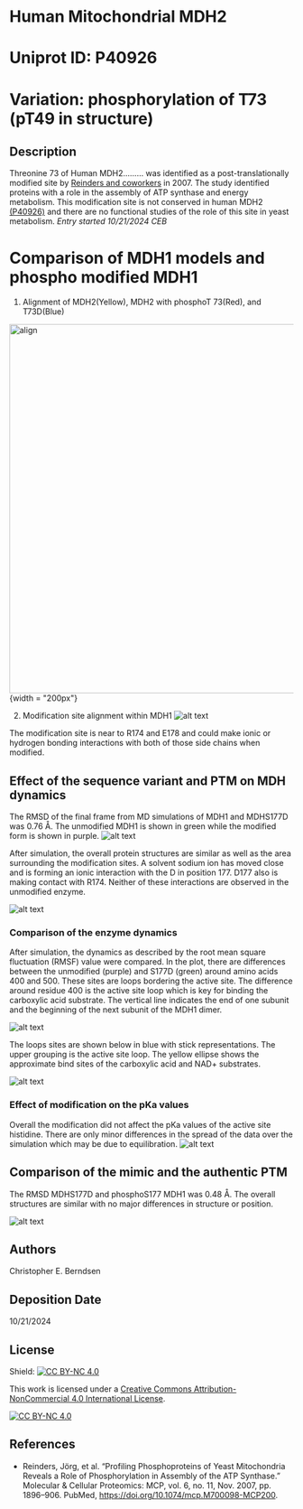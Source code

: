 # Human Mitochondrial MDH2

# Uniprot ID: P40926
# Variation: phosphorylation of T73 (pT49 in structure)



## Description

Threonine 73 of Human MDH2......... was identified as a post-translationally modified site by [Reinders and coworkers](https://pubmed.ncbi.nlm.nih.gov/17761666/) in 2007. The study identified proteins with a role in the assembly of ATP synthase and energy metabolism.  This modification site is not conserved in human MDH2 [(P40926)](https://www.uniprot.org/uniprotkb/P40926/entry) 
and there are no functional studies of the role of this site in yeast metabolism. 
*Entry started 10/21/2024 CEB*

# Comparison of MDH1 models and phospho modified MDH1

1. Alignment of MDH2(Yellow), MDH2 with phosphoT 73(Red), and T73D(Blue)
<img width="654" alt="align" src="https://github.com/user-attachments/assets/2b341f32-4d44-43d8-bd29-752a12ffd125">
{width = "200px"}


2. Modification site alignment within MDH1
![alt text](images/site.png)

The modification site is near to R174 and E178 and could make ionic or hydrogen bonding interactions with both of those side chains when modified. 

## Effect of the sequence variant and PTM on MDH dynamics

The RMSD of the final frame from MD simulations of MDH1 and MDHS177D was 0.76 Å. The unmodified MDH1 is shown in green while the modified form is shown in purple. 
![alt text](images/md_align.png)


After simulation, the overall protein structures are similar as well as the area surrounding the modification sites. A solvent sodium ion has moved close and is forming an ionic interaction with the D in position 177. D177 also is making contact with R174. Neither of these interactions are observed in the unmodified enzyme.


![alt text](images/md_site.png)

### Comparison of the enzyme dynamics
After simulation, the dynamics as described by the root mean square fluctuation (RMSF) value were compared. In the plot, there are differences between the unmodified (purple) and S177D (green) around amino acids 400 and 500. These sites are loops bordering the active site. The difference around residue 400 is the active site loop which is key for binding the carboxylic acid substrate. The vertical line indicates the end of one subunit and the beginning of the next subunit of the MDH1 dimer.

![alt text](images/rmsf_compare.png)

The loops sites are shown below in blue with stick representations. The upper grouping is the active site loop. The yellow ellipse shows the approximate bind sites of the carboxylic acid and NAD+ substrates.

![alt text](images/loop_sites_active.png)


### Effect of modification on the pKa values

Overall the modification did not affect the pKa values of the active site histidine. There are only minor differences in the spread of the data over the simulation which may be due to equilibration. 
![alt text](images/pka_over_traj.png)


## Comparison of the mimic and the authentic PTM
The RMSD MDHS177D and phosphoS177 MDH1 was 0.48 Å. The overall structures are similar with no major differences in structure or position.

![alt text](images/mod_compare.png)

## Authors

Christopher E. Berndsen

## Deposition Date
10/21/2024

## License

Shield: [![CC BY-NC 4.0][cc-by-nc-shield]][cc-by-nc]

This work is licensed under a
[Creative Commons Attribution-NonCommercial 4.0 International License][cc-by-nc].

[![CC BY-NC 4.0][cc-by-nc-image]][cc-by-nc]

[cc-by-nc]: https://creativecommons.org/licenses/by-nc/4.0/
[cc-by-nc-image]: https://licensebuttons.net/l/by-nc/4.0/88x31.png
[cc-by-nc-shield]: https://img.shields.io/badge/License-CC%20BY--NC%204.0-lightgrey.svg

## References

* Reinders, Jörg, et al. “Profiling Phosphoproteins of Yeast Mitochondria Reveals a Role of Phosphorylation in Assembly of the ATP Synthase.” Molecular & Cellular Proteomics: MCP, vol. 6, no. 11, Nov. 2007, pp. 1896–906. PubMed, https://doi.org/10.1074/mcp.M700098-MCP200.

